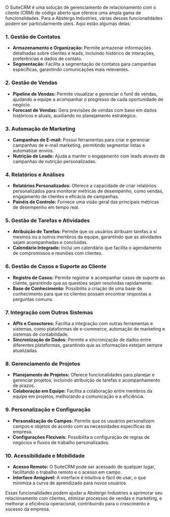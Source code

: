 O SuiteCRM é uma solução de gerenciamento de relacionamento com o cliente (CRM) de código aberto que oferece uma ampla gama de funcionalidades. Para a Abstergo Industries, várias dessas funcionalidades podem ser particularmente úteis. Aqui estão algumas delas:

### 1. **Gestão de Contatos**

- **Armazenamento e Organização:** Permite armazenar informações detalhadas sobre clientes e leads, incluindo histórico de interações, preferências e dados de contato.
- **Segmentação:** Facilita a segmentação de contatos para campanhas específicas, garantindo comunicações mais relevantes.

### 2. **Gestão de Vendas**

- **Pipeline de Vendas:** Permite visualizar e gerenciar o funil de vendas, ajudando a equipe a acompanhar o progresso de cada oportunidade de negócio.
- **Forecast de Vendas:** Gera previsões de vendas com base em dados históricos e atuais, auxiliando no planejamento estratégico.

### 3. **Automação de Marketing**

- **Campanhas de E-mail:** Possui ferramentas para criar e gerenciar campanhas de e-mail marketing, permitindo segmentar listas e automatizar envios.
- **Nutrição de Leads:** Ajuda a manter o engajamento com leads através de campanhas de nutrição personalizadas.

### 4. **Relatórios e Análises**

- **Relatórios Personalizados:** Oferece a capacidade de criar relatórios personalizados para monitorar métricas de desempenho, como vendas, engajamento de clientes e eficácia de campanhas.
- **Painéis de Controle:** Fornece uma visão geral das principais métricas de desempenho em tempo real.

### 5. **Gestão de Tarefas e Atividades**

- **Atribuição de Tarefas:** Permite que os usuários atribuam tarefas a si mesmos ou a outros membros da equipe, garantindo que as atividades sejam acompanhadas e concluídas.
- **Calendário Integrado:** Inclui um calendário que facilita o agendamento de compromissos e reuniões com clientes.

### 6. **Gestão de Casos e Suporte ao Cliente**

- **Registro de Casos:** Permite registrar e acompanhar casos de suporte ao cliente, garantindo que as questões sejam resolvidas rapidamente.
- **Base de Conhecimento:** Possibilita a criação de uma base de conhecimento para que os clientes possam encontrar respostas a perguntas comuns.

### 7. **Integração com Outros Sistemas**

- **APIs e Conectores:** Facilita a integração com outras ferramentas e sistemas, como plataformas de e-commerce, automação de marketing e sistemas de contabilidade.
- **Sincronização de Dados:** Permite a sincronização de dados entre diferentes plataformas, garantindo que as informações estejam sempre atualizadas.

### 8. **Gerenciamento de Projetos**

- **Planejamento de Projetos:** Oferece funcionalidades para planejar e gerenciar projetos, incluindo atribuição de tarefas e acompanhamento de prazos.
- **Colaboração em Equipe:** Facilita a colaboração entre membros da equipe em projetos, melhorando a comunicação e a eficiência.

### 9. **Personalização e Configuração**

- **Personalização de Campos:** Permite que os usuários personalizem campos e objetos de acordo com as necessidades específicas da empresa.
- **Configurações Flexíveis:** Possibilita a configuração de regras de negócios e fluxos de trabalho personalizados.

### 10. **Acessibilidade e Mobilidade**

- **Acesso Remoto:** O SuiteCRM pode ser acessado de qualquer lugar, facilitando o trabalho remoto e o acesso em campo.
- **Interface Amigável:** A interface é intuitiva e fácil de usar, o que minimiza a curva de aprendizado para novos usuários.

Essas funcionalidades podem ajudar a Abstergo Industries a aprimorar seu relacionamento com clientes, otimizar processos de vendas e marketing, e melhorar a eficiência operacional, contribuindo para o crescimento e sucesso da empresa.

